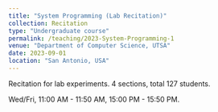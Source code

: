 ```yaml
---
title: "System Programming (Lab Recitation)"
collection: Recitation 
type: "Undergraduate course"
permalink: /teaching/2023-System-Programming-1
venue: "Department of Computer Science, UTSA"
date: 2023-09-01
location: "San Antonio, USA"
---
```


Recitation for lab experiments. 4 sections, total 127 students. 

Wed/Fri, 11:00 AM - 11:50 AM, 15:00 PM - 15:50 PM.  
